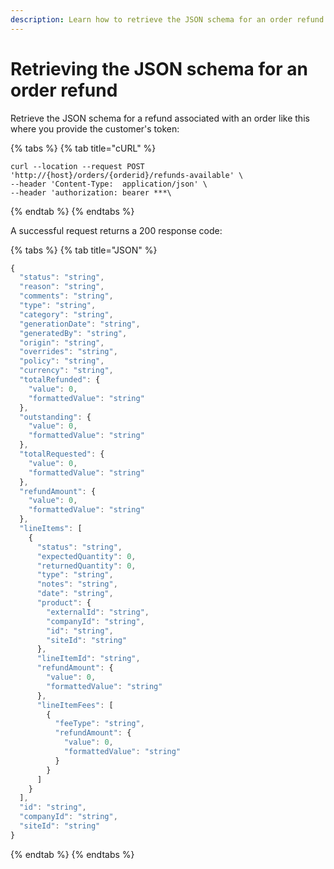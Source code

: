 ```yaml
---
description: Learn how to retrieve the JSON schema for an order refund.
---
```


# Retrieving the JSON schema for an order refund

Retrieve the JSON schema for a refund associated with an order like this where you provide the customer's token:

{% tabs %}
{% tab title="cURL" %}
```http
curl --location --request POST 'http://{host}/orders/{orderid}/refunds-available' \
--header 'Content-Type:  application/json' \
--header 'authorization: bearer ***\
```
{% endtab %}
{% endtabs %}

A successful request returns a 200 response code:

{% tabs %}
{% tab title="JSON" %}
```javascript
{
  "status": "string",
  "reason": "string",
  "comments": "string",
  "type": "string",
  "category": "string",
  "generationDate": "string",
  "generatedBy": "string",
  "origin": "string",
  "overrides": "string",
  "policy": "string",
  "currency": "string",
  "totalRefunded": {
    "value": 0,
    "formattedValue": "string"
  },
  "outstanding": {
    "value": 0,
    "formattedValue": "string"
  },
  "totalRequested": {
    "value": 0,
    "formattedValue": "string"
  },
  "refundAmount": {
    "value": 0,
    "formattedValue": "string"
  },
  "lineItems": [
    {
      "status": "string",
      "expectedQuantity": 0,
      "returnedQuantity": 0,
      "type": "string",
      "notes": "string",
      "date": "string",
      "product": {
        "externalId": "string",
        "companyId": "string",
        "id": "string",
        "siteId": "string"
      },
      "lineItemId": "string",
      "refundAmount": {
        "value": 0,
        "formattedValue": "string"
      },
      "lineItemFees": [
        {
          "feeType": "string",
          "refundAmount": {
            "value": 0,
            "formattedValue": "string"
          }
        }
      ]
    }
  ],
  "id": "string",
  "companyId": "string",
  "siteId": "string"
}
```
{% endtab %}
{% endtabs %}

